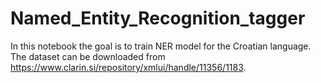 # Named_Entity_Recognition_tagger
In this notebook the goal is to train NER model for the Croatian language. The dataset can be downloaded from https://www.clarin.si/repository/xmlui/handle/11356/1183.

